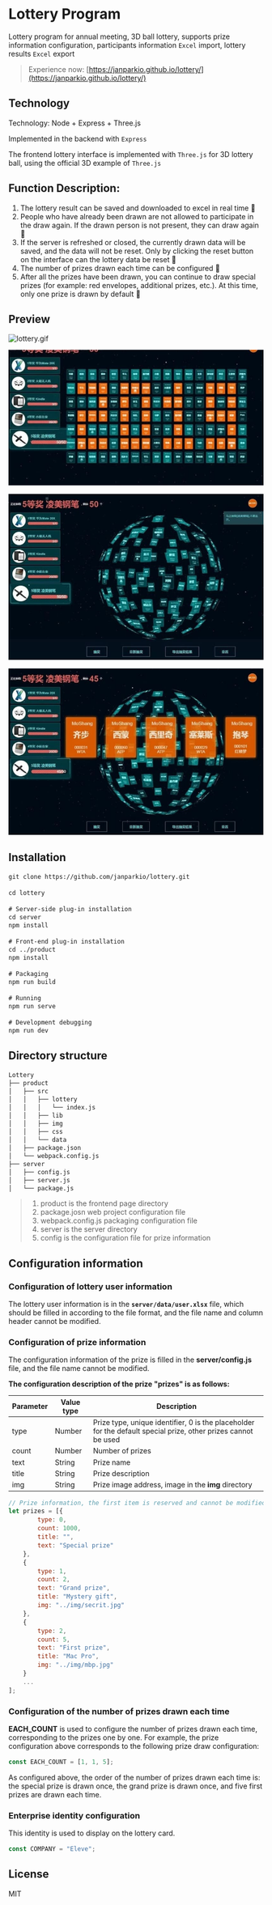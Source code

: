 # Lottery Program

Lottery program for annual meeting, 3D ball lottery, supports prize information configuration, participants information `Excel` import, lottery results `Excel` export

> Experience now: [https://janparkio.github.io/lottery/](https://janparkio.github.io/lottery/)

## Technology

Technology: Node + Express + Three.js

Implemented in the backend with `Express`

The frontend lottery interface is implemented with `Three.js` for 3D lottery ball, using the official 3D example of `Three.js`

## Function Description:

1. The lottery result can be saved and downloaded to excel in real time 🎉
2. People who have already been drawn are not allowed to participate in the draw again. If the drawn person is not present, they can draw again 🎁
3. If the server is refreshed or closed, the currently drawn data will be saved, and the data will not be reset. Only by clicking the reset button on the interface can the lottery data be reset 🧧
4. The number of prizes drawn each time can be configured 🎈
5. After all the prizes have been drawn, you can continue to draw special prizes (for example: red envelopes, additional prizes, etc.). At this time, only one prize is drawn by default 🧨

## Preview

![lottery.gif](https://raw.githubusercontent.com/moshang-xc/blog/master/share/lottery.gif)

![index.jpg](https://raw.githubusercontent.com/moshang-xc/blog/master/share/index.jpg)

![start.jpg](https://raw.githubusercontent.com/moshang-xc/blog/master/share/start.jpg)

![end.jpg](https://raw.githubusercontent.com/moshang-xc/blog/master/share/end.jpg)

## Installation

```
git clone https://github.com/janparkio/lottery.git

cd lottery

# Server-side plug-in installation
cd server
npm install

# Front-end plug-in installation
cd ../product
npm install

# Packaging
npm run build

# Running
npm run serve

# Development debugging
npm run dev

```

## Directory structure

```
Lottery
├── product
│   ├── src
│   │   ├── lottery
│   │   │   └── index.js
│   │   ├── lib
│   │   ├── img
│   │   ├── css
│   │   └── data
│   ├── package.json
│   └── webpack.config.js
├── server
│   ├── config.js
│   ├── server.js
│   └── package.js
```

> 1. product is the frontend page directory
> 2. package.josn web project configuration file
> 3. webpack.config.js packaging configuration file
> 4. server is the server directory
> 5. config is the configuration file for prize information

## Configuration information

### Configuration of lottery user information

The lottery user information is in the **`server/data/user.xlsx`** file, which should be filled in according to the file format, and the file name and column header cannot be modified.

### Configuration of prize information

The configuration information of the prize is filled in the **server/config.js** file, and the file name cannot be modified.

**The configuration description of the prize "prizes" is as follows:**

| Parameter | Value type | Description                                                  |
| --------- | --------- | ------------------------------------------------------------ |
| type      | Number    | Prize type, unique identifier, 0 is the placeholder for the default special prize, other prizes cannot be used |
| count     | Number    | Number of prizes                                             |
| text      | String    | Prize name                                                   |
| title     | String    | Prize description                                            |
| img       | String    | Prize image address, image in the **img** directory          |

```js
// Prize information, the first item is reserved and cannot be modified, other items can be modified as needed
let prizes = [{
        type: 0,
        count: 1000,
        title: "",
        text: "Special prize"
    },
    {
        type: 1,
        count: 2,
        text: "Grand prize",
        title: "Mystery gift",
        img: "../img/secrit.jpg"
    },
    {
        type: 2,
        count: 5,
        text: "First prize",
        title: "Mac Pro",
        img: "../img/mbp.jpg"
    }
    ...
];
```

### Configuration of the number of prizes drawn each time

**EACH_COUNT** is used to configure the number of prizes drawn each time, corresponding to the prizes one by one. For example, the prize configuration above corresponds to the following prize draw configuration:

```js
const EACH_COUNT = [1, 1, 5];
```

As configured above, the order of the number of prizes drawn each time is: the special prize is drawn once, the grand prize is drawn once, and five first prizes are drawn each time.

### Enterprise identity configuration

This identity is used to display on the lottery card.

```js
const COMPANY = "Eleve";
```
## License
MIT

